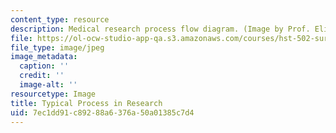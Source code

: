 ```yaml
---
content_type: resource
description: Medical research process flow diagram. (Image by Prof. Elizabeth R. Myers.)
file: https://ol-ocw-studio-app-qa.s3.amazonaws.com/courses/hst-502-survival-skills-for-researchers-the-responsible-conduct-of-research-spring-2003/7ec1dd91c89288a6376a50a01385c7d4_chp_med_research_process.jpg
file_type: image/jpeg
image_metadata:
  caption: ''
  credit: ''
  image-alt: ''
resourcetype: Image
title: Typical Process in Research
uid: 7ec1dd91-c892-88a6-376a-50a01385c7d4
---
```

